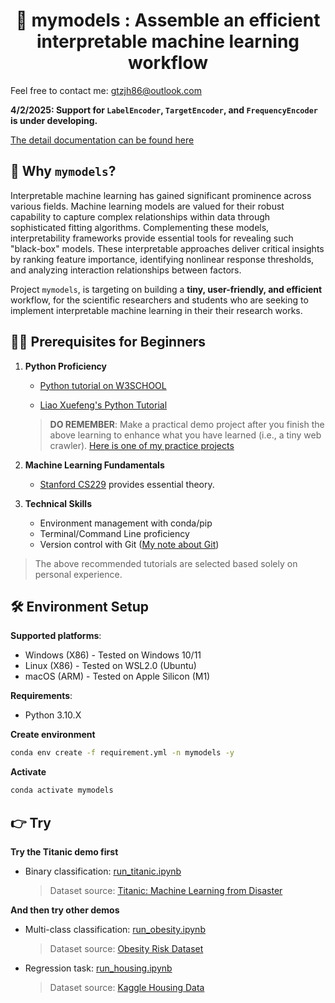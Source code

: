 <div style="text-align: center;">

<h1 align="center">🚀 mymodels : Assemble an efficient interpretable machine learning workflow</h1>

</div>

Feel free to contact me: [gtzjh86@outlook.com](mailto:gtzjh86@outlook.com)

**4/2/2025: Support for <code>LabelEncoder</code>, <code>TargetEncoder</code>, and <code>FrequencyEncoder</code> is under developing.**


[The detail documentation can be found here](./wiki/appendix.md)


## 🤔 Why `mymodels`?

Interpretable machine learning has gained significant prominence across various fields. Machine learning models are valued for their robust capability to capture complex relationships within data through sophisticated fitting algorithms. Complementing these models, interpretability frameworks provide essential tools for revealing such "black-box" models. These interpretable approaches deliver critical insights by ranking feature importance, identifying nonlinear response thresholds, and analyzing interaction relationships between factors. 

Project `mymodels`, is targeting on building a **tiny, user-friendly, and efficient** workflow, for the scientific researchers and students who are seeking to implement interpretable machine learning in their their research works.

## 👨‍🎓 Prerequisites for Beginners

1. **Python Proficiency**

    - [Python tutorial on W3SCHOOL](https://www.w3schools.com/python/default.asp)
    
    - [Liao Xuefeng's Python Tutorial](https://liaoxuefeng.com/books/python/introduction/index.html)
    
    > **DO REMEMBER**: Make a practical demo project after you finish the above learning to enhance what you have learned (i.e., a tiny web crawler). [Here is one of my practice projects](https://github.com/gtzjh/WundergroundSpider)

2. **Machine Learning Fundamentals**

    - [Stanford CS229](https://www.youtube.com/playlist?list=PLoROMvodv4rMiGQp3WXShtMGgzqpfVfbU) provides essential theory.

3. **Technical Skills**

    - Environment management with conda/pip
    - Terminal/Command Line proficiency
    - Version control with Git ([My note about Git](https://github.com/gtzjh/learngit))
  
> The above recommended tutorials are selected based solely on personal experience.

## 🛠️ Environment Setup

**Supported platforms**:

- Windows (X86) - Tested on Windows 10/11
- Linux (X86) - Tested on WSL2.0 (Ubuntu)
- macOS (ARM) - Tested on Apple Silicon (M1)

**Requirements**:
- Python 3.10.X

**Create environment**

```bash
conda env create -f requirement.yml -n mymodels -y
```

**Activate**

```bash
conda activate mymodels
```

## :point_right: Try

**Try the Titanic demo first**

- Binary classification: [run_titanic.ipynb](run_titanic.ipynb)

  > Dataset source: [Titanic: Machine Learning from Disaster](https://www.kaggle.com/c/titanic/data)

**And then try other demos**

- Multi-class classification: [run_obesity.ipynb](run_obesity.ipynb)

  > Dataset source: [Obesity Risk Dataset](https://www.kaggle.com/datasets/jpkochar/obesity-risk-dataset)

- Regression task: [run_housing.ipynb](run_housing.ipynb)

  > Dataset source: [Kaggle Housing Data](https://www.kaggle.com/datasets/jamalshah811/housingdata)
